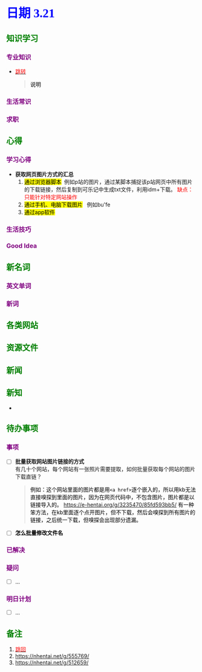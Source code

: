## <font color = blue face=楷体 size=6>日期 3.21 </font>

## <font color = green>知识学习 </font>
### <font color = purple>专业知识 </font>
+ <a id = "01-1">  [<font color = red>跳转</font>](#01-2)
   > <font color = o> 说明 </font>
### <font color = purple>生活常识 </font>

### <font color = purple>求职 </font>



## <font color = green>心得 </font>
### <font color = purple>学习心得 </font>
+ **获取网页图片方式的汇总**  
	1. <mark>通过浏览器脚本</mark> $\;$例如p站的图片，通过某脚本捕捉该p站网页中所有图片的下载链接，然后复制到可乐记中生成txt文件，利用idm+下载。
	<font color = red>缺点：只能针对特定网站操作 </font> 
	2. <mark>通过手机、电脑下载图片</mark> $\;$ 例如bu'fe
	3. <mark>通过app软件</mark>
### <font color = purple>生活技巧 </font>

### <font color = purple>Good Idea </font>



## <font color = green>新名词 </font>
### <font color = purple>英文单词 </font>
### <font color = purple>新词 </font>



## <font color = green>各类网站 </font>


## <font color = green>资源文件 </font>


## <font color = green>新闻 </font>


## <font color = green>新知 </font>
+ 

## <font color = green>待办事项 </font>
### <font color = purple>事项 </font>
- [ ] **批量获取网站图片链接的方式**  
	有几十个网站，每个网站有一张照片需要提取，如何批量获取每个网站的图片下载直链？
	> <font color = o> 例如：这个网站里面的图片都是用`<a href>`逐个嵌入的，所以用kb无法直接嗅探到里面的图片，因为在网页代码中，不包含图片，图片都是以链接导入的。 https://e-hentai.org/g/3235470/85fd593bb5/ </font>
	<font color = o>有一种笨方法，在kb里面逐个点开图片，但不下载，然后会嗅探到所有图片的链接，之后统一下载，但嗅探会出现部分遗漏。

- [ ] **怎么批量修改文件名**  
### <font color = purple>已解决 </font>
### <font color = purple>疑问 </font>
- [ ] ...
### <font color = purple>明日计划 </font>
- [ ] ...


## <font color = green>备注 </font>
  1. <a id ="01-2">[<font color = red>跳回</font>](#01-1)
  2. https://nhentai.net/g/555769/  
  3. https://nhentai.net/g/512659/
<!--stackedit_data:
eyJoaXN0b3J5IjpbLTUxODQ3NTY1OSwxOTIzMjIyNDc3LDEyMz
Y5MzY4MjYsMTk3MjMwNzc1OCw5MjM4NzEwNDQsNzg5NzI0NTM5
LC0xMDYwNjk2NjYxLC0xMDgyNDAwMzQzLDY2MDgwMjQ4NywtMz
IwNDYyOTgyLC0xNjMwMTE5NDUwXX0=
-->